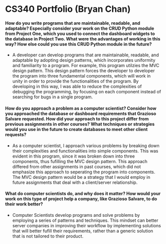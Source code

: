 # CS340 Portfolio (Bryan Chan)


#### How do you write programs that are maintainable, readable, and adaptable? Especially consider your work on the CRUD Python module from Project One, which you used to connect the dashboard widgets to the database in Project Two. What were the advantages of working in this way? How else could you use this CRUD Python module in the future?
- A developer can develop programs that are maintainable, readable, and adaptable by adopting design patterns, which incorporates uniformity and familiarity to a program. For example, this program utilzies the MVC design pattern. This design pattern forces the developer to developer the program into three fundamental components, which will work in unity in order to provide the functionalities of the program. By developing in this way, I was able to reduce the complexities of debugging the programming, by focusing on each component instead of searching for bugs in a single program.

#### How do you approach a problem as a computer scientist? Consider how you approached the database or dashboard requirements that Grazioso Salvare requested. How did your approach to this project differ from previous assignments in other courses? What techniques or strategies would you use in the future to create databases to meet other client requests?
- As a computer scientist, I approach various problems by breaking down their complexities and functionalities into simple components. This was evident in this program, since it was broken down into three components, thus fufilling the MVC design pattern. This approach differed from other assignments in past courses, which did not emphasize this approach to seperating the program into components. The MVC design pattern would be a strategy that I would employ in future assignments that deal with a client/server relationship.
  

#### What do computer scientists do, and why does it matter? How would your work on this type of project help a company, like Grazioso Salvare, to do their work better?
- Computer Scientists develop programs and solve problems by employing a series of patterns and techniques. This mindset can better server companies in improving their workflow by implementing solutions that will better fufill their requirements, rather than a generic solution that is not tailored to their product.
